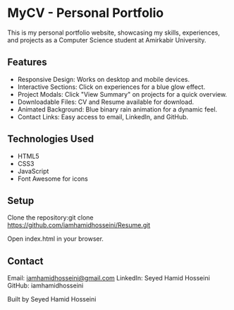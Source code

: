 # MyCV - Personal Portfolio
This is my personal portfolio website, showcasing my skills, experiences, and projects as a Computer Science student at Amirkabir University.
## Features

+ Responsive Design: Works on desktop and mobile devices.
+ Interactive Sections: Click on experiences for a blue glow effect.
+ Project Modals: Click "View Summary" on projects for a quick overview.
+ Downloadable Files: CV and Resume available for download.
+ Animated Background: Blue binary rain animation for a dynamic feel.
+ Contact Links: Easy access to email, LinkedIn, and GitHub.

## Technologies Used

+ HTML5
+ CSS3
+ JavaScript
+ Font Awesome for icons

## Setup

Clone the repository:git clone https://github.com/iamhamidhosseini/Resume.git


Open index.html in your browser.

## Contact

Email: iamhamidhosseini@gmail.com
LinkedIn: Seyed Hamid Hosseini
GitHub: iamhamidhosseini


Built by Seyed Hamid Hosseini
